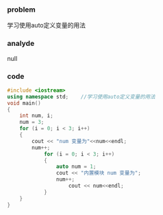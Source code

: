 ### problem

学习使用auto定义变量的用法

### analyde

null

### code
```cpp
#include <iostream>
using namespace std;    //学习使用auto定义变量的用法
void main()
{
	int num, i;
	num = 3;
	for (i = 0; i < 3; i++)
	{
		cout << "num 变量为"<<num<<endl;
		num++;
			for (i = 0; i < 3; i++)
			{
				auto num = 1;
				cout << "内置模块 num 变量为";
				num++;
					cout << num<<endl;
			}
	}
}
```
